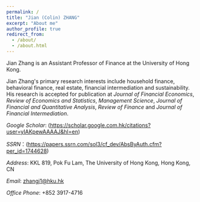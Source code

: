 ```yaml
---
permalink: /
title: "Jian (Colin) ZHANG"
excerpt: "About me"
author_profile: true
redirect_from: 
  - /about/
  - /about.html
---
```



Jian Zhang is an Assistant Professor of Finance at the University of Hong Kong.

Jian Zhang's primary research interests include household finance, behavioral finance, real estate, financial intermediation and sustainability. His research is accepted for publication at *Journal of Financial Economics*, *Review of Economics and Statistics*,  *Management Science*, *Journal of Financial and Quantitative Analysis*, *Review of Finance* and *Journal of Financial Intermediation*.

*Google Scholar*: (https://scholar.google.com.hk/citations?user=yIAKpewAAAAJ&hl=en)

*SSRN*：(https://papers.ssrn.com/sol3/cf_dev/AbsByAuth.cfm?per_id=1744628)

*Address*: KKL 819, Pok Fu Lam, The University of Hong Kong, Hong Kong, CN 

*Email*: zhangj1@hku.hk

*Office Phone*: +852 3917-4716